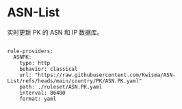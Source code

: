 
# ASN-List

实时更新 PK 的 ASN 和 IP 数据库。

<pre><code class="language-javascript">
rule-providers:
  ASNPK:
    type: http
    behavior: classical
    url: "https://raw.githubusercontent.com/Kwisma/ASN-List/refs/heads/main/country/PK/ASN.PK.yaml"
    path: ./ruleset/ASN.PK.yaml
    interval: 86400
    format: yaml
</code></pre>
